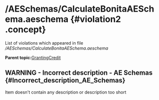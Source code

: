 # /AESchemas/CalculateBonitaAESchema.aeschema {#violation2 .concept}

List of violations which appeared in file */AESchemas/CalculateBonitaAESchema.aeschema*

**Parent topic:**[GrantingCredit](../../../../../../modules/demo_Enterprise/dita/qa/projects/GrantingCredit.md)

## WARNING - Incorrect description - AE Schemas {#Incorrect_description_AE_Schemas}

Item doesn't contain any description or description too short

